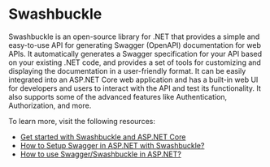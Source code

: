 # Swashbuckle

Swashbuckle is an open-source library for .NET that provides a simple and easy-to-use API for generating Swagger (OpenAPI) documentation for web APIs. It automatically generates a Swagger specification for your API based on your existing .NET code, and provides a set of tools for customizing and displaying the documentation in a user-friendly format. It can be easily integrated into an ASP.NET Core web application and has a built-in web UI for developers and users to interact with the API and test its functionality. It also supports some of the advanced features like Authentication, Authorization, and more.

To learn more, visit the following resources:

- [Get started with Swashbuckle and ASP.NET Core](https://learn.microsoft.com/en-us/aspnet/core/tutorials/getting-started-with-swashbuckle?view=aspnetcore-7.0&tabs=visual-studio)
- [How to Setup Swagger in ASP.NET with Swashbuckle?](https://www.andrewhoefling.com/Blog/Post/web-api-swagger-swashbuckle)
- [How to use Swagger/Swashbuckle in ASP.NET?](https://www.pragimtech.com/blog/azure/how-to-use-swagger-in-asp.net-core-web-api/)
